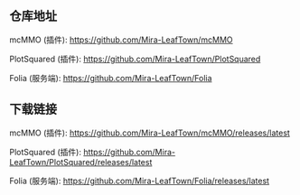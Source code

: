 ## 仓库地址

mcMMO (插件): https://github.com/Mira-LeafTown/mcMMO

PlotSquared (插件): https://github.com/Mira-LeafTown/PlotSquared

Folia (服务端): https://github.com/Mira-LeafTown/Folia

## 下载链接

mcMMO (插件): https://github.com/Mira-LeafTown/mcMMO/releases/latest

PlotSquared (插件): https://github.com/Mira-LeafTown/PlotSquared/releases/latest

Folia (服务端): https://github.com/Mira-LeafTown/Folia/releases/latest
